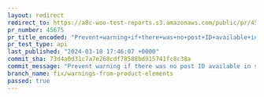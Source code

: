 ```yaml
---
layout: redirect
redirect_to: https://a8c-woo-test-reports.s3.amazonaws.com/public/pr/45675/api/index.html
pr_number: 45675
pr_title_encoded: "Prevent+warning+if+there+was+no+post+ID+available+in+some+product+elements"
pr_test_type: api
last_published: "2024-03-18 17:46:07 +0000"
commit_sha: 73d4a0d31c7a7e268cdf78588bd915741fc8c38a
commit_message: "Prevent warning if there was no post ID available in some product ele…"
branch_name: fix/warnings-from-product-elements
passed: true
---
```

